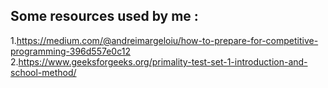 ## Some resources used by me :

1.https://medium.com/@andreimargeloiu/how-to-prepare-for-competitive-programming-396d557e0c12<br>
2.https://www.geeksforgeeks.org/primality-test-set-1-introduction-and-school-method/

